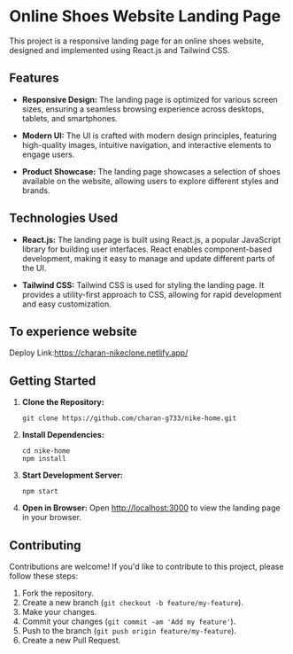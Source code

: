 
# Online Shoes Website Landing Page

This project is a responsive landing page for an online shoes website, designed and implemented using React.js and Tailwind CSS.

## Features

- **Responsive Design:** The landing page is optimized for various screen sizes, ensuring a seamless browsing experience across desktops, tablets, and smartphones.
  
- **Modern UI:** The UI is crafted with modern design principles, featuring high-quality images, intuitive navigation, and interactive elements to engage users.

- **Product Showcase:** The landing page showcases a selection of shoes available on the website, allowing users to explore different styles and brands.


## Technologies Used

- **React.js:** The landing page is built using React.js, a popular JavaScript library for building user interfaces. React enables component-based development, making it easy to manage and update different parts of the UI.

- **Tailwind CSS:** Tailwind CSS is used for styling the landing page. It provides a utility-first approach to CSS, allowing for rapid development and easy customization.

## To experience website
Deploy Link:https://charan-nikeclone.netlify.app/

## Getting Started

1. **Clone the Repository:**
   ```
   git clone https://github.com/charan-g733/nike-home.git
   ```

2. **Install Dependencies:**
   ```
   cd nike-home
   npm install
   ```

3. **Start Development Server:**
   ```
   npm start
   ```

4. **Open in Browser:**
   Open [http://localhost:3000](http://localhost:5173) to view the landing page in your browser.

## Contributing

Contributions are welcome! If you'd like to contribute to this project, please follow these steps:

1. Fork the repository.
2. Create a new branch (`git checkout -b feature/my-feature`).
3. Make your changes.
4. Commit your changes (`git commit -am 'Add my feature'`).
5. Push to the branch (`git push origin feature/my-feature`).
6. Create a new Pull Request.
